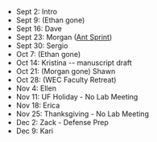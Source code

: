 * Sept 2: Intro
* Sept 9: (Ethan gone)
* Sept 16: Dave
* Sept 23: Morgan ([Ant Sprint](https://github.com/weecology/lab-wiki/wiki/Ant-Sprint-Guidelines))
* Sept 30: Sergio
* Oct 7: (Ethan gone)
* Oct 14: Kristina -- manuscript draft
* Oct 21: (Morgan gone) Shawn
* Oct 28: (WEC Faculty Retreat)
* Nov 4:  Ellen
* Nov 11: UF Holiday - No Lab Meeting
* Nov 18: Erica
* Nov 25: Thanksgiving - No Lab Meeting
* Dec 2: Zack - Defense Prep
* Dec 9: Kari